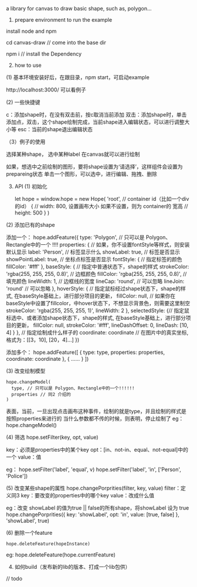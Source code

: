 a library for canvas to draw basic shape, such as, polygon...

1. prepare environment to run the example

install node and npm

cd canvas-draw // come into the base dir

npm i // install the Dependency

2. how to use

(1) 基本环境安装好后，在跟目录，npm start，可启动example

http://localhost:3000/ 可以看例子

(2) 一些快捷键

c：添加shape时，在没有双击前，按c取消当前添加
双击：添加shape时，单击添加点，双击，这个shape绘制完成，当前shape进入编辑状态，可以进行调整大小等
esc：当前的shape退出编辑状态

（3）例子的使用

选择某种shape，
选中某种label
在canvas就可以进行绘制

如果，想选中之前绘制的图形，要将shape设置为‘请选择’，这样组件会设置为prepareing状态
单击一个图形，可以选中，进行编辑、拖拽、删除

3. API
(1) 初始化

    let hope = window.hope = new Hope(
      'root', // container id（比如一个div的id）
      {
        // width: 800, 设置画布大小 如果不设置，则为 container的 宽高
        // height: 500
      }
    )

(2) 添加已有的shape

添加一个：
    hope.addFeature({
      type: 'Polygon', // 只可以是 Polygon、Rectangle中的一个 !!!!
      properties: { // 如果，你不设置fontStyle等样式，则安装默认显示
        label: 'Person', // 标签显示什么
        showLabel: true, // 标签是否显示
        showPointLabel: true, // 坐标点标签是否显示
        fontStyle: { // 指定标签的颜色
          fillColor: '#fff'
        },
        baseStyle: { // 指定中普通状态下，shape的样式
          strokeColor: 'rgba(255, 255, 255, 0.8)', // 边框颜色
          fillColor: 'rgba(255, 255, 255, 0.8)', // 填充颜色
          lineWidth: 1, // 边框线的宽度
          lineCap: 'round', // 可以忽略
          lineJoin: 'round' // 可以忽略
        },
        hoverStyle: { // 指定鼠标经过shape状态下，shape的样式, 在baseStyle基础上，进行部分项目的更新，
          fillColor: null, // 如果你在baseStyle中设置了fillcolor，中hover状态下，不想显示背景色，则需要这里制空
          strokeColor: 'rgba(255, 255, 255, 1)',
          lineWidth: 2
        },
        selectedStyle: {// 指定鼠标选中、或者添加shape状态下，shape的样式, 在baseStyle基础上，进行部分项目的更新，
          fillColor: null,
          strokeColor: '#fff',
          lineDashOffset: 0,
          lineDash: [10, 4]
        }
      }, // 指定绘制成什么样子的
      coordinate: coordinate // 在图片中的真实坐标, 格式为：[[3，10], [20，4]...]
    })

添加多个：
    hope.addFeature([
        {
          type: type,
          properties: properties,
          coordinate: coordinate
        },
        {
          ......
        }
    ])

(3) 改变绘制模型

    hope.changeModel(
      type, // 只可以是 Polygon、Rectangle中的一个!!!!!!
      properties // 同2 介绍的
    )
表面，当前，一旦出现点击画布这种事件，绘制的就是type，并且绘制的样式是按照properties来进行的
当什么参数都不传的时候，则表明，停止绘制了
eg：
    hope.changeModel()


(4) 筛选
    hope.setFilter(key, opt, value)

key：必须是properties中的某个key
opt：[in、not-in、equal、not-equal]中的一个
value：值

eg：
    hope.setFilter('label', 'equal', v)
    hope.setFilter('label', 'in', ['Person', 'Police'])

(5) 改变某些shape的属性
hope.changePorprities(filter, key, value)
filter：定义同3
key：要改变的properties中的哪个key
value：改成什么值

eg：改变 showLabel 的值为true || false的所有shape，将showLabel 设为 true
    hope.changePorprities({
      key: 'showLabel',
      opt: 'in',
      value: [true, false]
    }, 'showLabel', true)

(6) 删除一个feature

    hope.deleteFeature(hopeInstance)

eg:
    hope.deleteFeature(hope.currentFeature)

4. 如何build（发布新的lib的版本、打成一个lib包供）

// todo
